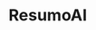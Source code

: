 # ResumoAI

<!-- #### HOME
![home](Images/Home.png)

![resumo gerado por IA](Images/Resumo.png)

![transcrição do video](Images/Transcricao.png)

### Inicializando projeto

Navegue até a parta "frontend" e execute o comando

```bash
npm install
```

*Faça o mesmo na pasta "backend"

### Executando projeto

Para executar tando o backend quanto o frontend usamos o comando

```bash
npm run dev
```

### .env client
Crie o arquivo .env na pasta "frontend" seguindo o modelo abaixo

```bash
VITE_BACKEND_BASE_URL = "A URL PADRÂO DO SEU BACKEND (http://localhost:8000)"
```

### .env backend
Crie o arquivo .env na pasta "backend" seguindo o modelo abaixo

```bash
GEMINI_API_KEY = "SUA CHAVE DE ACESSO DO GEMINE"
```




 -->
